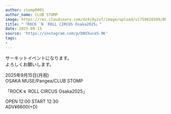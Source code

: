 ```yaml
---
author: stomp0001
author_name: CLUB STOMP
image: https://res.cloudinary.com/ds9j0yzsf/image/upload/v1759820399/DNVXuceS-9K.jpg
title: "「ROCK `N `ROLL CIRCUS Osaka2025」"
date: 2025-09-15
source: 'https://instagram.com/p/DNVXuceS-9K'
tags:
- 
---
```

サーキットイベントになります。<br>
よろしくお願いします。

2025年9月15日(月祝)<br>
OSAKA MUSE/Pangea/CLUB STOMP

「ROCK `N `ROLL CIRCUS Osaka2025」

OPEN 12:00 START 12:30<br>
ADV¥6600(+D)